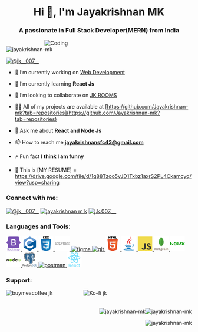 <h1 align="center">Hi 👋, I'm Jayakrishnan MK</h1>
<h3 align="center">A passionate in Full Stack Developer(MERN) from India</h3>
<img align="right" alt="Coding" width="400" src="https://cdn.dribbble.com/users/1162077/screenshots/3848914/programmer.gif">

<p align="left"> <img src="https://komarev.com/ghpvc/?username=jayakrishnan-mk&label=Profile%20views&color=0e75b6&style=flat" alt="jayakrishnan-mk" /> </p>

<p align="left"> <a href="https://twitter.com/@jk__007__" target="blank"><img src="https://img.shields.io/twitter/follow/@jk__007__?logo=twitter&style=for-the-badge" alt="@jk__007__" /></a> </p>

- 🔭 I’m currently working on [Web Development](https://github.com/Jayakrishnan-mk/JK-books)

- 🌱 I’m currently learning **React Js**

- 👯 I’m looking to collaborate on [JK ROOMS](https://github.com/Jayakrishnan-mk/JK-rooms)

- 👨‍💻 All of my projects are available at [https://github.com/Jayakrishnan-mk?tab=repositories](https://github.com/Jayakrishnan-mk?tab=repositories)

- 💬 Ask me about **React and Node Js**

- 📫 How to reach me **jayakrishnansfc43@gmail.com**

- ⚡ Fun fact **I think I am funny**

- 💬 This is [MY RESUME] = https://drive.google.com/file/d/1q88Tzoo5vJD1Txbz1axrS2PL4Ckamcyq/view?usp=sharing

<h3 align="left">Connect with me:</h3>
<p align="left">
<a href="https://twitter.com/@jk__007__" target="blank"><img align="center" src="https://raw.githubusercontent.com/rahuldkjain/github-profile-readme-generator/master/src/images/icons/Social/twitter.svg" alt="@jk__007__" height="30" width="40" /></a>
<a href="https://linkedin.com/in/jayakrishnan m k" target="blank"><img align="center" src="https://raw.githubusercontent.com/rahuldkjain/github-profile-readme-generator/master/src/images/icons/Social/linked-in-alt.svg" alt="jayakrishnan m k" height="30" width="40" /></a>
<a href="https://instagram.com/j.k.007.__" target="blank"><img align="center" src="https://raw.githubusercontent.com/rahuldkjain/github-profile-readme-generator/master/src/images/icons/Social/instagram.svg" alt="j.k.007.__" height="30" width="40" /></a>
</p>

<h3 align="left">Languages and Tools:</h3>
<p align="left"> <a href="https://getbootstrap.com" target="_blank" rel="noreferrer"> <img src="https://raw.githubusercontent.com/devicons/devicon/master/icons/bootstrap/bootstrap-plain-wordmark.svg" alt="bootstrap" width="40" height="40"/> </a> <a href="https://www.cprogramming.com/" target="_blank" rel="noreferrer"> <img src="https://raw.githubusercontent.com/devicons/devicon/master/icons/c/c-original.svg" alt="c" width="40" height="40"/> </a> <a href="https://www.w3schools.com/css/" target="_blank" rel="noreferrer"> <img src="https://raw.githubusercontent.com/devicons/devicon/master/icons/css3/css3-original-wordmark.svg" alt="css3" width="40" height="40"/> </a> <a href="https://expressjs.com" target="_blank" rel="noreferrer"> <img src="https://raw.githubusercontent.com/devicons/devicon/master/icons/express/express-original-wordmark.svg" alt="express" width="40" height="40"/> </a> <a href="https://www.figma.com/" target="_blank" rel="noreferrer"> <img src="https://www.vectorlogo.zone/logos/figma/figma-icon.svg" alt="figma" width="40" height="40"/> </a> <a href="https://git-scm.com/" target="_blank" rel="noreferrer"> <img src="https://www.vectorlogo.zone/logos/git-scm/git-scm-icon.svg" alt="git" width="40" height="40"/> </a> <a href="https://www.w3.org/html/" target="_blank" rel="noreferrer"> <img src="https://raw.githubusercontent.com/devicons/devicon/master/icons/html5/html5-original-wordmark.svg" alt="html5" width="40" height="40"/> </a> <a href="https://www.java.com" target="_blank" rel="noreferrer"> <img src="https://raw.githubusercontent.com/devicons/devicon/master/icons/java/java-original.svg" alt="java" width="40" height="40"/> </a> <a href="https://developer.mozilla.org/en-US/docs/Web/JavaScript" target="_blank" rel="noreferrer"> <img src="https://raw.githubusercontent.com/devicons/devicon/master/icons/javascript/javascript-original.svg" alt="javascript" width="40" height="40"/> </a> <a href="https://www.mongodb.com/" target="_blank" rel="noreferrer"> <img src="https://raw.githubusercontent.com/devicons/devicon/master/icons/mongodb/mongodb-original-wordmark.svg" alt="mongodb" width="40" height="40"/> </a> <a href="https://www.nginx.com" target="_blank" rel="noreferrer"> <img src="https://raw.githubusercontent.com/devicons/devicon/master/icons/nginx/nginx-original.svg" alt="nginx" width="40" height="40"/> </a> <a href="https://nodejs.org" target="_blank" rel="noreferrer"> <img src="https://raw.githubusercontent.com/devicons/devicon/master/icons/nodejs/nodejs-original-wordmark.svg" alt="nodejs" width="40" height="40"/> </a> <a href="https://www.postgresql.org" target="_blank" rel="noreferrer"> <img src="https://raw.githubusercontent.com/devicons/devicon/master/icons/postgresql/postgresql-original-wordmark.svg" alt="postgresql" width="40" height="40"/> </a> <a href="https://postman.com" target="_blank" rel="noreferrer"> <img src="https://www.vectorlogo.zone/logos/getpostman/getpostman-icon.svg" alt="postman" width="40" height="40"/> </a> <a href="https://reactjs.org/" target="_blank" rel="noreferrer"> <img src="https://raw.githubusercontent.com/devicons/devicon/master/icons/react/react-original-wordmark.svg" alt="react" width="40" height="40"/> </a> </p>

<h3 align="left">Support:</h3>
<p><a href="https://www.buymeacoffee.com/buymeacoffee jk"> <img align="left" src="https://cdn.buymeacoffee.com/buttons/v2/default-yellow.png" height="50" width="210" alt="buymeacoffee jk" /></a><a href="https://www.linkedin.com/in/jayakrishnan-m-k-65359918a/"> <img align="left" src="https://cdn.ko-fi.com/cdn/kofi3.png?v=3" height="50" width="210" alt="Ko-fi jk" /></a></p><br><br>

<p><img align="right" src="https://github-readme-stats.vercel.app/api/top-langs?username=jayakrishnan-mk&show_icons=true&locale=en&layout=compact" alt="jayakrishnan-mk" /></p>

<p>&nbsp;<img align="right" src="https://github-readme-stats.vercel.app/api?username=jayakrishnan-mk&show_icons=true&locale=en" alt="jayakrishnan-mk" /></p>

<p><img align="right" src="https://github-readme-streak-stats.herokuapp.com/?user=jayakrishnan-mk&" alt="jayakrishnan-mk" /></p>
